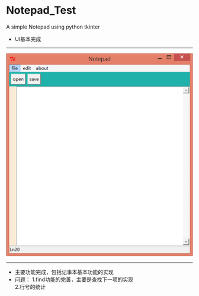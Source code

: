 # Notepad_Test
A simple Notepad using python tkinter
* UI基本完成
***
![UI](https://github.com/Godning/Notepad_Test/blob/master/UI.png)
***
* 主要功能完成，包括记事本基本功能的实现
* 问题：
  1.find功能的完善，主要是查找下一项的实现<br>
  2.行号的统计<br>
